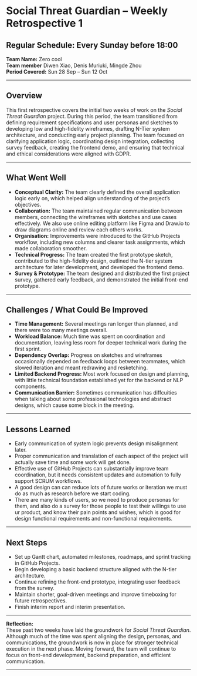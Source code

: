 # Social Threat Guardian – Weekly Retrospective 1
## **Regular Schedule:** Every Sunday before 18:00

**Team Name:** Zero cool  
**Team member** Diwen Xiao, Denis Muriuki, Mingde Zhou  
**Period Covered:** Sun 28 Sep – Sun 12 Oct

---

## **Overview**
This first retrospective covers the initial two weeks of work on the *Social Threat Guardian* project. During this period, the team transitioned from defining requirement specifications and user personas and sketches to developing low and high-fidelity wireframes, drafting N-Tier system architecture, and conducting early project planning. The team focused on clarifying application logic, coordinating design integration, collecting survey feedback, creating the frontend demo, and ensuring that technical and ethical considerations were aligned with GDPR.

---

## **What Went Well**
- **Conceptual Clarity:** The team clearly defined the overall application logic early on, which helped align understanding of the project’s objectives.  
- **Collaboration:** The team maintained regular communication between members, connecting the wireframes with sketches and use cases effectively. We also use online editing platform like Figma and Draw.io to draw diagrams online and review each others works.
- **Organisation:** Improvements were introduced to the GitHub Projects workflow, including new columns and clearer task assignments, which made collaboration smoother.  
- **Technical Progress:** The team created the first prototype sketch, contributed to the high-fidelity design, outlined the N-tier system architecture for later development, and developed the frontend demo. 
- **Survey & Prototype:** The team designed and distributed the first project survey, gathered early feedback, and demonstrated the initial front-end prototype.  

---

## **Challenges / What Could Be Improved**
- **Time Management:** Several meetings ran longer than planned, and there were too many meetings overall.  
- **Workload Balance:** Much time was spent on coordination and documentation, leaving less room for deeper technical work during the first sprint.  
- **Dependency Overlap:** Progress on sketches and wireframes occasionally depended on feedback loops between teammates, which slowed iteration and meant redrawing
  and resketching.  
- **Limited Backend Progress:** Most work focused on design and planning, with little technical foundation established yet for the backend or NLP components.  
- **Communication Barrier:** Sometimes communication has diffcuities when talking about some professional technologies and abstract designs, which cause some block in the meeting.

---

## **Lessons Learned**
- Early communication of system logic prevents design misalignment later.
- Proper communication and translation of each aspect of the project will actually save time and some work will get done.  
- Effective use of GitHub Projects can substantially improve team coordination, but it needs consistent updates and automation to fully support SCRUM workflows.  
- A good design can can reduce lots of future works or iteration we must do as much as research before we start coding.
- There are many kinds of users, so we need to produce personas for them, and also do a survey for those people to test their willings to use ur product, and know their pain points and wishes, which is good for design functional requirements and non-functional requirements.

---

## **Next Steps**
- Set up Gantt chart, automated milestones, roadmaps, and sprint tracking in GitHub Projects.  
- Begin developing a basic backend structure aligned with the N-tier architecture.  
- Continue refining the front-end prototype, integrating user feedback from the survey.  
- Maintain shorter, goal-driven meetings and improve timeboxing for future retrospectives.  
- Finish interim report and interim presentation.

---

**Reflection:**  
These past two weeks have laid the groundwork for *Social Threat Guardian*. Although much of the time was spent aligning the design, personas, and communications, the groundwork is now in place for stronger technical execution in the next phase. Moving forward, the team will continue to focus on front-end development, backend preparation, and efficient communication.

---
